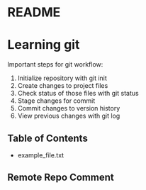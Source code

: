 # README #
# Learning git

Important steps for git workflow:

1. Initialize repository with git init
2. Create changes to project files
3. Check status of those files with git status
4. Stage changes for commit
5. Commit changes to version history
6. View previous changes with git log

## Table of Contents

- example_file.txt

## Remote Repo Comment 
